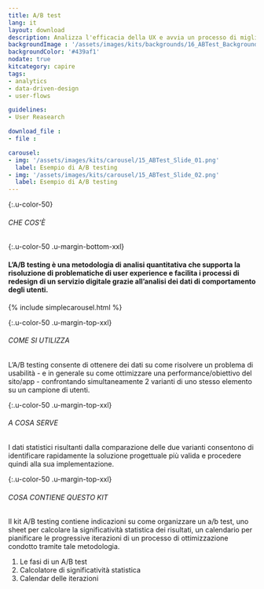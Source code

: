 ```yaml
---
title: A/B test
lang: it
layout: download
description: Analizza l'efficacia della UX e avvia un processo di miglioramento continuo
backgroundImage : '/assets/images/kits/backgrounds/16_ABTest_Background.png'
backgroundColor: '#439af1'
nodate: true
kitcategory: capire
tags:
- analytics
- data-driven-design
- user-flows

guidelines:
- User Reasearch

download_file :
- file :

carousel:
- img: '/assets/images/kits/carousel/15_ABTest_Slide_01.png'
  label: Esempio di A/B testing
- img: '/assets/images/kits/carousel/15_ABTest_Slide_02.png'
  label: Esempio di A/B testing
---
```


{:.u-color-50}
###### CHE COS’È

{:.u-color-50 .u-margin-bottom-xxl}
#### L’A/B testing è una metodologia di analisi quantitativa che supporta la risoluzione di problematiche di user experience e facilita i processi di redesign di un servizio digitale grazie all’analisi dei dati di comportamento degli utenti.

{% include simplecarousel.html  %}

{:.u-color-50 .u-margin-top-xxl}
###### COME SI UTILIZZA
L’A/B testing consente di ottenere dei dati su come risolvere un problema di usabilità - e in generale su come ottimizzare una performance/obiettivo del sito/app - confrontando simultaneamente 2 varianti di uno stesso elemento su un campione di utenti.



{:.u-color-50 .u-margin-top-xxl}
###### A COSA SERVE
I dati statistici risultanti dalla comparazione delle due varianti consentono di identificare rapidamente la soluzione progettuale più valida e procedere quindi alla sua implementazione.


{:.u-color-50 .u-margin-top-xxl}
###### COSA CONTIENE QUESTO KIT
Il kit A/B testing contiene indicazioni su come organizzare un a/b test, uno sheet per calcolare la significatività statistica dei risultati, un calendario per pianificare le progressive iterazioni di un processo di ottimizzazione condotto tramite tale metodologia.

1. Le fasi di un A/B test
2. Calcolatore di significatività statistica
3. Calendar delle iterazioni
